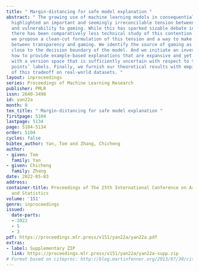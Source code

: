 ```yaml
---
title: " Margin-distancing for safe model explanation "
abstract: " The growing use of machine learning models in consequential settings has
  highlighted an important and seemingly irreconcilable tension between transparency
  and vulnerability to gaming. While this has sparked sizable debate in legal literature,
  there has been comparatively less technical study of this contention. In this work,
  we propose a clean-cut formulation of this tension and a way to make the tradeoff
  between transparency and gaming. We identify the source of gaming as being points
  close to the decision boundary of the model. And we initiate an investigation on
  how to provide example-based explanations that are expansive and yet consistent
  with a version space that is sufficiently uncertain with respect to the boundary
  points’ labels. Finally, we furnish our theoretical results with empirical investigations
  of this tradeoff on real-world datasets. "
layout: inproceedings
series: Proceedings of Machine Learning Research
publisher: PMLR
issn: 2640-3498
id: yan22a
month: 0
tex_title: " Margin-distancing for safe model explanation "
firstpage: 5104
lastpage: 5134
page: 5104-5134
order: 5104
cycles: false
bibtex_author: Yan, Tom and Zhang, Chicheng
author:
- given: Tom
  family: Yan
- given: Chicheng
  family: Zhang
date: 2022-05-03
address:
container-title: Proceedings of The 25th International Conference on Artificial Intelligence
  and Statistics
volume: '151'
genre: inproceedings
issued:
  date-parts:
  - 2022
  - 5
  - 3
pdf: https://proceedings.mlr.press/v151/yan22a/yan22a.pdf
extras:
- label: Supplementary ZIP
  link: https://proceedings.mlr.press/v151/yan22a/yan22a-supp.zip
# Format based on citeproc: http://blog.martinfenner.org/2013/07/30/citeproc-yaml-for-bibliographies/
---
```

